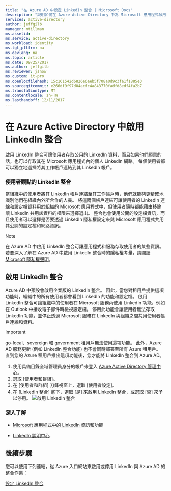 ```yaml
---
title: "在 Azure AD 中設定 LinkedIn 整合 | Microsoft Docs"
description: "說明如何在 Azure Active Directory 中為 Microsoft 應用程式啟用或停用 LinkedIn 整合。"
services: active-directory
author: jeffgilb
manager: mtillman
ms.assetid: 
ms.service: active-directory
ms.workload: identity
ms.tgt_pltfrm: na
ms.devlang: na
ms.topic: article
ms.date: 09/25/2017
ms.author: jeffgilb
ms.reviewer: jsnow
ms.custom: it-pro
ms.openlocfilehash: 15c161542d6826e6aeb5f708a0d9c3fa1f1885e3
ms.sourcegitcommit: e266df9f97d04acfc4a843770fadfd8edf4fa2b7
ms.translationtype: MT
ms.contentlocale: zh-TW
ms.lasthandoff: 12/11/2017
---
```

# <a name="enabling-linkedin-integration-in-azure-active-directory"></a>在 Azure Active Directory 中啟用 LinkedIn 整合
啟用 LinkedIn 整合可讓使用者存取公用的 LinkedIn 資料，而且如果他們願意的話，也可以存取其在 Microsoft 應用程式內的個人 LinkedIn 網路。 每個使用者都可以獨立地選擇將其工作帳戶連結到其 LinkedIn 帳戶。

### <a name="linkedin-integration-from-your-end-users-perspective"></a>使用者觀點的 LinkedIn 整合
當組織中的使用者將其 LinkedIn 帳戶連結至其工作帳戶時，他們就能夠更精確地識別他們在組織內外所合作的人員。 將這兩個帳戶連結可讓使用者的 LinkedIn 連線和設定檔資料用於組織的 Microsoft 應用程式中，但使用者隨時都能藉由移除讓 LinkedIn 共用該資料的權限來選擇退出。 整合也會使用公開的設定檔資訊，而且使用者可以選擇是否要透過 LinkedIn 隱私權設定來與 Microsoft 應用程式共用其公開的設定檔和網路資訊。

>[!NOTE]
> 在 Azure AD 中啟用 LinkedIn 整合可讓應用程式和服務存取使用者的某些資訊。 若要深入了解在 Azure AD 中啟用 LinkedIn 整合時的隱私權考量，請閱讀 [Microsoft 隱私權聲明](https://privacy.microsoft.com/privacystatement/)。 

## <a name="enable-linkedin-integration"></a>啟用 LinkedIn 整合
Azure AD 中預設會啟用企業版的 LinkedIn 整合。 因此，當您對租用戶提供這項功能時，組織中的所有使用者都會看到 LinkedIn 的功能和設定檔。 啟用 LinkedIn 整合可讓組織中的使用者在 Microsoft 服務內使用 LinkedIn 功能，例如在 Outlook 中接收電子郵件時檢視設定檔。 停用此功能會讓使用者無法存取 LinkedIn 功能，並停止透過 Microsoft 服務在 LinkedIn 與組織之間共用使用者帳戶連線和資料。

> [!IMPORTANT]
> go-local、sovereign 和 government 租用戶無法使用這項功能。 此外，Azure AD 服務更新 (例如 LinkedIn 整合功能) 也不會同時部署至所有 Azure 租用戶。 直到您的 Azure 租用戶推出這項功能後，您才能將 LinkedIn 整合到 Azure AD。

1. 使用具備目錄全域管理員身分的帳戶來登入 [Azure Active Directory 管理中心](https://aad.portal.azure.com/)。
2. 選取 [使用者和群組]。
3. 在 [使用者和群組] 刀鋒視窗上，選取 [使用者設定]。
4. 在 [LinkedIn 整合] 底下，選取 [是] 來啟用 LinkedIn 整合，或選取 [否] 來予以停用。
   ![啟用 LinkedIn 整合](./media/linkedin-integration/LinkedIn-integration.PNG)

### <a name="learn-more"></a>深入了解 
* [Microsoft 應用程式中的 LinkedIn 資訊和功能](https://go.microsoft.com/fwlink/?linkid=850740)

* [LinkedIn 說明中心](https://www.linkedin.com/help/linkedin)

## <a name="next-steps"></a>後續步驟
您可以使用下列連結，從 Azure 入口網站來啟用或停用 LinkedIn 與 Azure AD 的整合作業：

[設定 LinkedIn 整合](https://aad.portal.azure.com/#blade/Microsoft_AAD_IAM/UserManagementMenuBlade/UserSettings) 